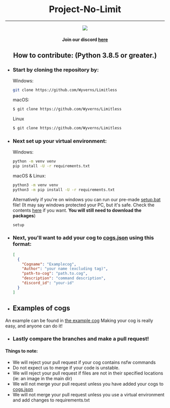 # <div align="center">Project-No-Limit<div align="center">
---

<p align="center">
  <img src="static/image0.jpeg"/>
</p>

#### <div align="center">Join our discord [here](https://discord.gg/gTkG3SrzbH)<div align="center"/>

## <div align="center">How to contribute: (Python 3.8.5 or greater.)<div align="center"/>

- ### Start by cloning the repository by:  
  Windows:
  ```bash
  git clone https://github.com/Wyverns/Limitless
  ```
  macOS:
  ```bash
  $ git clone https://github.com/Wyverns/Limitless
  ```
  Linux
  ```bash
  $ git clone https://github.com/Wyverns/Limitless
  ```
- ### Next set up your virtual environment:
  Windows:
  ```bash
  python -m venv venv
  pip install -U -r requirements.txt
  ```
  macOS & Linux:
  ```bash
  python3 -m venv venv
  python3 -m pip install -U -r requirements.txt
  ```

  Alternatively if you're on windows you can run our pre-made [setup.bat](setup.bat) file! (It may say windows protected your PC, but it's safe. Check the contents [here](setup.bat) if you want. **You will still need to download the packages**)
  
  ```bash
  setup
  ```
  
- ### Next, you'll want to add your cog to [cogs.json](cogs.json) using this format:  
  ```json
  [
    {
      "Cogname": "Examplecog",
      "Author": "your name (excluding tag)",
      "path-to-cog": "path.to.cog",
      "description": "command description",
      "discord_id": "your-id"
    }
  ]
 - ## Examples of cogs
 An example can be found in [the example cog](cogs/pre)
 Making your cog is really easy, and anyone can do it!
  
- ### Lastly compare the branches and make a pull request! 

#### Things to note:
- We will reject your pull request if your cog contains nsfw commands
- Do not expect us to merge if your code is unstable.
- We will reject your pull request if files are not in their specified locations (ie: an image in the main dir)
- We will not merge your pull request unless you have added your cogs to [cogs.json](cogs.json)
- We will not merge your pull request unless you use a virtual environment and add changes to requirements.txt
